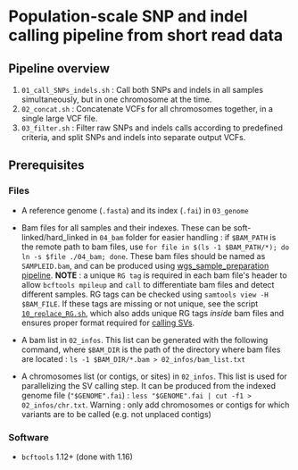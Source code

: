 # Population-scale SNP and indel calling pipeline from short read data

## Pipeline overview

1. `01_call_SNPs_indels.sh` : Call both SNPs and indels in all samples simultaneously, but in one chromosome at the time.
2. `02_concat.sh` : Concatenate VCFs for all chromosomes together, in a single large VCF file.
3. `03_filter.sh` : Filter raw SNPs and indels calls according to predefined criteria, and split SNPs and indels into separate output VCFs.

## Prerequisites

### Files
* A reference genome (`.fasta`) and its index (`.fai`) in `03_genome`

* Bam files for all samples and their indexes. These can be soft-linked/hard_linked in `04_bam` folder for easier handling : if `$BAM_PATH` is the remote path to bam files, use `for file in $(ls -1 $BAM_PATH/*); do ln -s $file ./04_bam; done`. These bam files should be named as `SAMPLEID.bam`, and can be produced using [wgs_sample_preparation pipeline](https://github.com/enormandeau/wgs_sample_preparation). 
  **NOTE** : a unique `RG tag` is required in each bam file's header to allow `bcftools mpileup` and `call` to differentiate bam files and detect different samples. RG tags can be checked using `samtools view -H $BAM_FILE`. If these tags are missing or not unique, see the script [`10_replace_RG.sh`](https://github.com/enormandeau/wgs_sample_preparation/blob/master/01_scripts/10_replace_RG.sh), which also adds unique RG tags *inside* bam files and ensures proper format required for [calling SVs](https://github.com/LaurieLecomte/SVs_short_reads).

* A bam list in `02_infos`. This list can be generated with the following command, where `$BAM_DIR` is the path of the directory where bam files are located : `ls -1 $BAM_DIR/*.bam > 02_infos/bam_list.txt`

* A chromosomes list (or contigs, or sites) in `02_infos`. This list is used for parallelizing the SV calling step. It can be produced from the indexed genome file (`"$GENOME".fai`) : `less "$GENOME".fai | cut -f1 > 02_infos/chr.txt`. Warning : only add chromosomes or contigs for which variants are to be called (e.g. not unplaced contigs) 

### Software
* `bcftools` 1.12+ (done with 1.16)